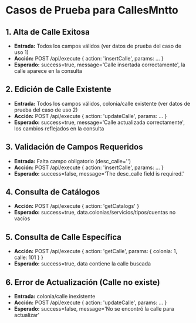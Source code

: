# Casos de Prueba para CallesMntto

## 1. Alta de Calle Exitosa
- **Entrada:** Todos los campos válidos (ver datos de prueba del caso de uso 1)
- **Acción:** POST /api/execute { action: 'insertCalle', params: ... }
- **Esperado:** success=true, message='Calle insertada correctamente', la calle aparece en la consulta

## 2. Edición de Calle Existente
- **Entrada:** Todos los campos válidos, colonia/calle existente (ver datos de prueba del caso de uso 2)
- **Acción:** POST /api/execute { action: 'updateCalle', params: ... }
- **Esperado:** success=true, message='Calle actualizada correctamente', los cambios reflejados en la consulta

## 3. Validación de Campos Requeridos
- **Entrada:** Falta campo obligatorio (desc_calle='')
- **Acción:** POST /api/execute { action: 'insertCalle', params: ... }
- **Esperado:** success=false, message='The desc_calle field is required.'

## 4. Consulta de Catálogos
- **Acción:** POST /api/execute { action: 'getCatalogs' }
- **Esperado:** success=true, data.colonias/servicios/tipos/cuentas no vacíos

## 5. Consulta de Calle Específica
- **Acción:** POST /api/execute { action: 'getCalle', params: { colonia: 1, calle: 101 } }
- **Esperado:** success=true, data contiene la calle buscada

## 6. Error de Actualización (Calle no existe)
- **Entrada:** colonia/calle inexistente
- **Acción:** POST /api/execute { action: 'updateCalle', params: ... }
- **Esperado:** success=false, message='No se encontró la calle para actualizar'
